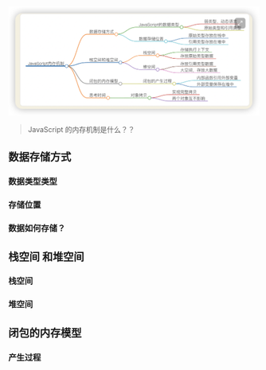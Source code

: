 ![alt text](image-2.png)
>JavaScript 的内存机制是什么？？

## 数据存储方式
  ### 数据类型类型

  ### 存储位置

  ### 数据如何存储？

## 栈空间 和堆空间
   ### 栈空间

   ### 堆空间

## 闭包的内存模型
### 产生过程